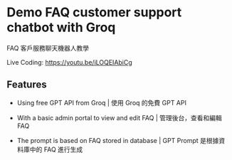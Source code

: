 # Demo FAQ customer support chatbot with Groq

FAQ 客戶服務聊天機器人教學

Live Coding: https://youtu.be/iLOQEIAbiCg

## Features

- Using free GPT API from Groq
  | 使用 Groq 的免費 GPT API

- With a basic admin portal to view and edit FAQ
  | 管理後台，查看和編輯 FAQ

- The prompt is based on FAQ stored in database
  | GPT Prompt 是根據資料庫中的 FAQ 進行生成
